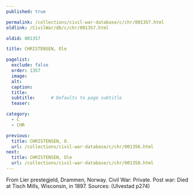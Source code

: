 ```yaml
---
published: true

permalink: /collections/civil-war-database/c/chr/001357.html
oldlink: /CivilWar/db/c/chr/001357.html

oldid: 001357

title: CHRISTENSEN, Ole

pagelist:
  exclude: false
  order: 1357
  image: 
  alt:
  caption:
  title:
  subtitle:      # Defaults to page subtitle
  teaser:

category: 
  - C 
  - CHR

previous:
  title: CHRISTENSEN, O.
  url: /collections/civil-war-database/c/chr/001356.html  
next:
  title: CHRISTENSEN, Ole
  url: /collections/civil-war-database/c/chr/001358.html   
---
```

From Lier prestegjeld, Drammen, Norway. Civil War: Private. Post war: Died at Tisch Mills, Wisconsin, in 1897. Sources: (Ulvestad p274)